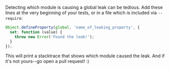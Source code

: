 Detecting which module is causing a global leak can be tedious. Add these lines at the very beginning of your tests, or in a file which is included via `--require`:

```javascript
Object.defineProperty(global, 'name_of_leaking_property', {
  set: function (value) {
    throw new Error('Found the leak!');
  }
});
```

This will print a stacktrace that shows which module caused the leak. And if it's not yours--go open a pull request! :)
